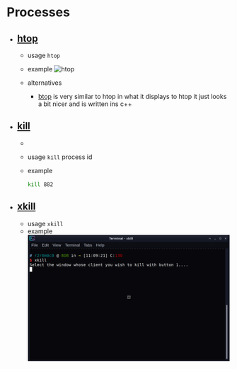 # Processes

- ## [htop](http://manpages.ubuntu.com/manpages/jammy/en/man1/htop.1.html)

  - usage `htop`
  - example
  ![htop](../Images/htop.png)

  - alternatives
    - [btop](https://github.com/aristocratos/btop) is very similar to htop in what it displays to htop it just looks a bit nicer and is written ins c++

- ## [kill](http://manpages.ubuntu.com/manpages/jammy/en/man1/kill.1.html)

  -
  - usage `kill` process id
  - example

    ```bash
    kill 882
    ```

- ## [xkill](http://manpages.ubuntu.com/manpages/jammy/en/man1/xkill.1.html)

  - usage `xkill`
  - example
  ![xkill](../Images/xkill.png)
